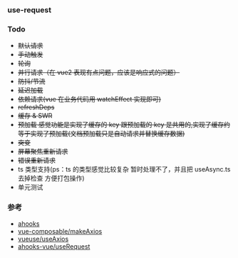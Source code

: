 ### use-request

### Todo

- ~~默认请求~~
- ~~手动触发~~
- ~~轮询~~
- ~~并行请求（在 vue2 表现有点问题，应该是响应式的问题）~~
- ~~防抖/节流~~
- ~~延迟加载~~
- ~~依赖请求(vue 在业务代码用 watchEffect 实现即可)~~
- ~~refreshDeps~~
- ~~缓存 & SWR~~
- ~~预加载 感觉功能是实现了缓存的 key 跟预加载的 key 是共用的,实现了缓存约等于实现了预加载(文档预加载只是自动请求并替换缓存数据)~~
- ~~突变~~
- ~~屏幕聚焦重新请求~~
- ~~错误重新请求~~
- ts 类型支持(ps：ts 的类型感觉比较复杂 暂时处理不了，并且把 useAsync.ts 去掉检查 方便打包操作)
- 单元测试

### 参考

- [ahooks](https://github.com/alibaba/hooks/tree/master/packages/use-request)
- [vue-composable/makeAxios](https://github.com/pikax/vue-composable/blob/master/packages/axios/src/makeAxios.ts)
- [vueuse/useAxios](https://github.com/vueuse/vueuse/blob/master/packages/integrations/useAxios/index.ts)
- [ahooks-vue/useRequest](https://github.com/dewfall123/ahooks-vue/blob/master/packages/vhooks/src/useRequest/index.ts)
